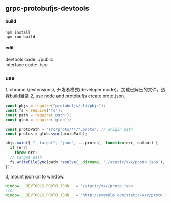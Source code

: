 
## grpc-protobufjs-devtools


#### build
```
npm install
npm run build
```

#### edit
devtools code: ./public  
interface code: ./src  

### use
1, chrome://extensions/, 开发者模式(developer mode)，加载已解压的文件，选择build目录
2, use node and protobufjs create proto.json.
``` javascript
const pbjs = require("protobufjs/cli/pbjs");
const fs = require('fs');
const path = require('path');
const glob = require('glob');

const protoPath = 'src/proto/**/*.proto'; // origin path
const protos = glob.sync(protoPath);

pbjs.main([ "--target", "json", ...protos], function(err, output) {
  if (err)
    throw err;
  // target path
  fs.writeFileSync(path.resolve(__dirname, './static/xxx/proto.json'), output);
});
``` 
3, mount json url to window.
``` javascript
window.__DEVTOOLS_PROTO_JSON__ = '/static/xxx/proto.json'
//or
window.__DEVTOOLS_PROTO_JSON__ = 'http://example.com/static/xxx/proto.json'
```
